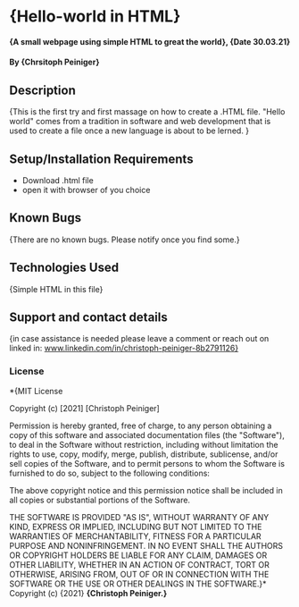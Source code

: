 # {Hello-world in HTML}
#### {A small webpage using simple HTML to great the world}, {Date 30.03.21}
#### By **{Chrsitoph Peiniger}**
## Description
{This is the first try and first massage on how to create a .HTML file. "Hello world" comes from a tradition in software and web development that is used to create a file once a new language is about to be lerned. }
## Setup/Installation Requirements
* Download .html file
* open it with browser of you choice
## Known Bugs
{There are no known bugs. Please notify once you find some.}
## Technologies Used
{Simple HTML in this file}
## Support and contact details
{in case assistance is needed please leave a comment or reach out on linked in: www.linkedin.com/in/christoph-peiniger-8b2791126}
### License
*{MIT License

Copyright (c) [2021] [Christoph Peiniger]

Permission is hereby granted, free of charge, to any person obtaining a copy
of this software and associated documentation files (the "Software"), to deal
in the Software without restriction, including without limitation the rights
to use, copy, modify, merge, publish, distribute, sublicense, and/or sell
copies of the Software, and to permit persons to whom the Software is
furnished to do so, subject to the following conditions:

The above copyright notice and this permission notice shall be included in all
copies or substantial portions of the Software.

THE SOFTWARE IS PROVIDED "AS IS", WITHOUT WARRANTY OF ANY KIND, EXPRESS OR
IMPLIED, INCLUDING BUT NOT LIMITED TO THE WARRANTIES OF MERCHANTABILITY,
FITNESS FOR A PARTICULAR PURPOSE AND NONINFRINGEMENT. IN NO EVENT SHALL THE
AUTHORS OR COPYRIGHT HOLDERS BE LIABLE FOR ANY CLAIM, DAMAGES OR OTHER
LIABILITY, WHETHER IN AN ACTION OF CONTRACT, TORT OR OTHERWISE, ARISING FROM,
OUT OF OR IN CONNECTION WITH THE SOFTWARE OR THE USE OR OTHER DEALINGS IN THE
SOFTWARE.}*
Copyright (c) {2021} **{Christoph Peiniger.}**